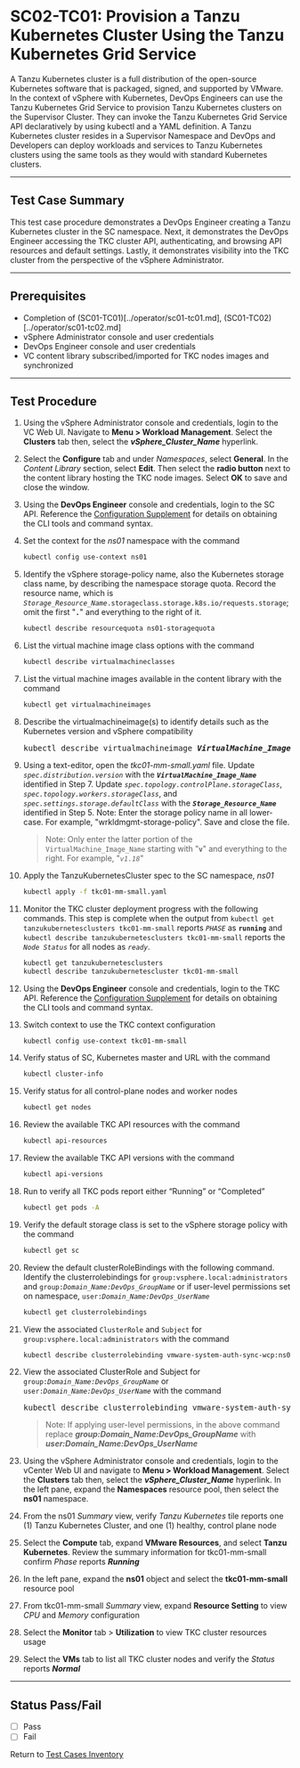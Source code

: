 # SC02-TC01: Provision a Tanzu Kubernetes Cluster Using the Tanzu Kubernetes Grid Service

A Tanzu Kubernetes cluster is a full distribution of the open-source Kubernetes software that is packaged, signed, and supported by VMware. In the context of vSphere with Kubernetes, DevOps Engineers can use the Tanzu Kubernetes Grid Service to provision Tanzu Kubernetes clusters on the Supervisor Cluster. They can invoke the Tanzu Kubernetes Grid Service API declaratively by using kubectl and a YAML definition. A Tanzu Kubernetes cluster resides in a Supervisor Namespace and DevOps and Developers can deploy workloads and services to Tanzu Kubernetes clusters using the same tools as they would with standard Kubernetes clusters.

---

## Test Case Summary

This test case procedure demonstrates a DevOps Engineer creating a Tanzu Kubernetes cluster in the SC namespace.  Next, it demonstrates the DevOps Engineer accessing the TKC cluster API, authenticating, and browsing API resources and default settings. Lastly, it demonstrates visibility into the TKC cluster from the perspective of the vSphere Administrator.

---

## Prerequisites

* Completion of (SC01-TC01)[../operator/sc01-tc01.md], (SC01-TC02)[../operator/sc01-tc02.md]
* vSphere Administrator console and user credentials
* DevOps Engineer console and user credentials
* VC content library subscribed/imported for TKC nodes images and synchronized

---

## Test Procedure

1. Using the vSphere Administrator console and credentials, login to the VC Web UI. Navigate to **Menu > Workload Management**. Select the **Clusters** tab then, select the ***vSphere_Cluster_Name*** hyperlink.

2. Select the **Configure** tab and under *Namespaces*, select **General**. In the *Content Library* section, select **Edit**. Then select the **radio button** next to the content library hosting the TKC node images. Select **OK** to save and close the window.

3. Using the **DevOps Engineer** console and credentials, login to the SC API. Reference the [Configuration Supplement](../supplements/client-configuration.md##Login-to-a-Supervisor-Cluster-as-a-vCenter-Single-Sign-On-User) for details on obtaining the CLI tools and command syntax.

4. Set the context for the *ns01* namespace with the command

    ```sh
    kubectl config use-context ns01
    ```

5. Identify the vSphere storage-policy name, also the Kubernetes storage class name, by describing the namespace storage quota. Record the resource name, which is *`Storage_Resource_Name`*`.storageclass.storage.k8s.io/requests.storage`; omit the first "**`.`**" and everything to the right of it.

    ```sh
    kubectl describe resourcequota ns01-storagequota
    ```

6. List the virtual machine image class options with the command

    ```sh
    kubectl describe virtualmachineclasses
    ```

7. List the virtual machine images available in the content library with the command

    ```sh
    kubectl get virtualmachineimages
    ```

8. Describe the virtualmachineimage(s) to identify details such as the Kubernetes version and vSphere compatibility
    <pre>kubectl describe virtualmachineimage <i><b>VirtualMachine_Image_Name</b></i></pre>

9. Using a text-editor, open the *tkc01-mm-small.yaml* file. Update *`spec.distribution.version`* with the ***`VirtualMachine_Image_Name`*** identified in Step 7. Update *`spec.topology.controlPlane.storageClass`*, *`spec.topology.workers.storageClass`*, and *`spec.settings.storage.defaultClass`* with the ***`Storage_Resource_Name`*** identified in Step 5. 
Note: Enter the storage policy name in all lower-case. For example, "wrkldmgmt-storage-policy". 
Save and close the file.

    >Note: Only enter the latter portion of the `VirtualMachine_Image_Name` starting with "**`v`**" and everything to the right. For example, "*`v1.18`*"

10. Apply the TanzuKubernetesCluster spec to the SC namespace, *ns01*

    ```sh
    kubectl apply -f tkc01-mm-small.yaml
    ```

11. Monitor the TKC cluster deployment progress with the following commands. This step is complete when the output from `kubectl get tanzukubernetesclusters tkc01-mm-small` reports *`PHASE`* as **`running`** and `kubectl describe tanzukubernetesclusters tkc01-mm-small` reports the *`Node Status`* for all nodes as *`ready`*.

    ```sh
    kubectl get tanzukubernetesclusters
    kubectl describe tanzukubernetescluster tkc01-mm-small 
    ```

12. Using the **DevOps Engineer** console and credentials, login to the TKC API. Reference the [Configuration Supplement](../supplements/client-configuration.md##-Login-to-a-Tanzu-Kubernetes-Cluster-as-a-vCenter-Single-Sign-On-User) for details on obtaining the CLI tools and command syntax.

13. Switch context to use the TKC context configuration

    ```sh
    kubectl config use-context tkc01-mm-small
    ```

14. Verify status of SC, Kubernetes master and URL with the command

    ```sh
    kubectl cluster-info
    ```

15. Verify status for all control-plane nodes and worker nodes

    ```sh
    kubectl get nodes
    ```

16. Review the available TKC API resources with the command

    ```sh
    kubectl api-resources
    ```

17. Review the available TKC API versions with the command

    ```sh
    kubectl api-versions
    ```

18. Run to verify all TKC pods report either “Running” or “Completed”

    ```sh
    kubectl get pods -A
    ```

19. Verify the default storage class is set to the vSphere storage policy with the command

    ```sh
    kubectl get sc
    ```

20. Review the default clusterRoleBindings with the following command. Identify the clusterrolebindings for `group:vsphere.local:administrators` and `group:`*`Domain_Name:DevOps_GroupName`* or if user-level permissions set on namespace, `user:`*`Domain_Name:DevOps_UserName`*

    ```sh
    kubectl get clusterrolebindings
    ```

21. View the associated `ClusterRole` and `Subject` for `group:vsphere.local:administrators` with the command

    ```sh
    kubectl describe clusterrolebinding vmware-system-auth-sync-wcp:ns01:group:vsphere.local:administrators
    ```

22. View the associated ClusterRole and Subject for `group:`*`Domain_Name:DevOps_GroupName`* or  `user:`*`Domain_Name:DevOps_UserName`* with the command
    <pre>kubectl describe clusterrolebinding vmware-system-auth-sync-wcp:ns01:<i><b>group:Domain_Name:DevOps_GroupName</b></i></pre> 
    >Note: If applying user-level permissions, in the above command replace <i><b>group:Domain_Name:DevOps_GroupName</b></i> with <i><b>user:Domain_Name:DevOps_UserName</b></i>

23. Using the vSphere Administrator console and credentials, login to the vCenter Web UI and navigate to **Menu > Workload Management**. Select the **Clusters** tab then, select the ***vSphere_Cluster_Name*** hyperlink. In the left pane, expand the **Namespaces** resource pool, then select the **ns01** namespace.

24. From the ns01 *Summary* view, verify *Tanzu Kubernetes* tile reports one (1) Tanzu Kubernetes Cluster, and one (1) healthy, control plane node

25. Select the **Compute** tab, expand **VMware Resources**, and select **Tanzu Kubernetes**. Review the summary information for tkc01-mm-small confirm *Phase* reports ***Running***

26. In the left pane, expand the **ns01** object and select the **tkc01-mm-small** resource pool

27. From tkc01-mm-small *Summary* view, expand **Resource Setting** to view *CPU* and *Memory* configuration

28. Select the **Monitor** tab > **Utilization** to view TKC cluster resources usage

29. Select the **VMs** tab to list all TKC cluster nodes and verify the *Status* reports ***Normal***

---
## Status Pass/Fail

* [  ] Pass
* [  ] Fail

Return to [Test Cases Inventory](../README.md###Test-Cases-Inventory)